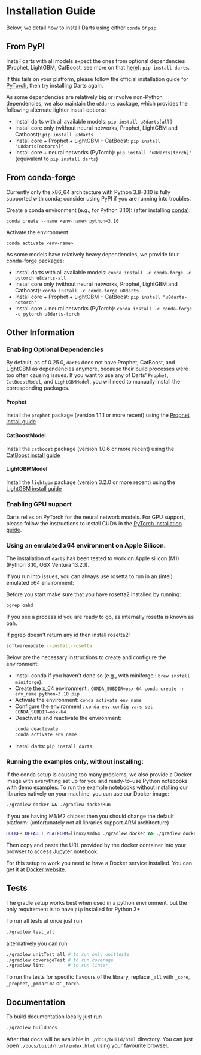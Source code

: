 # Installation Guide

Below, we detail how to install Darts using either `conda` or `pip`.

## From PyPI
Install darts with all models expect the ones from optional dependencies (Prophet, LightGBM, CatBoost, see more on that [here](#enabling-optional-dependencies)): `pip install darts`.

If this fails on your platform, please follow the official installation 
guide for [PyTorch](https://pytorch.org/get-started/locally/), then try installing Darts again.

As some dependencies are relatively big or involve non-Python dependencies,
we also maintain the `u8darts` package, which provides the following alternate lighter install options:

* Install darts with all available models: `pip install u8darts[all]`
* Install core only (without neural networks, Prophet, LightGBM and Catboost): `pip install u8darts`
* Install core + Prophet + LightGBM + CatBoost: `pip install "u8darts[notorch]"`
* Install core + neural networks (PyTorch): `pip install "u8darts[torch]"` (equivalent to `pip install darts`)

## From conda-forge
Currently only the x86_64 architecture with Python 3.8-3.10
is fully supported with conda; consider using PyPI if you are running into troubles.

Create a conda environment (e.g., for Python 3.10):
(after installing [conda](https://docs.conda.io/en/latest/miniconda.html)):

    conda create --name <env-name> python=3.10

Activate the environment

    conda activate <env-name>

As some models have relatively heavy dependencies, we provide four conda-forge packages:

* Install darts with all available models: `conda install -c conda-forge -c pytorch u8darts-all`
* Install core only (without neural networks, Prophet, LightGBM and Catboost): `conda install -c conda-forge u8darts`
* Install core + Prophet + LightGBM + CatBoost: `pip install "u8darts-notorch"`
* Install core + neural networks (PyTorch): `conda install -c conda-forge -c pytorch u8darts-torch`


## Other Information

### Enabling Optional Dependencies
By default, as of 0.25.0, `darts` does not have Prophet, CatBoost, and LightGBM as dependencies anymore, because their 
build processes were too often causing issues. If you want to use any of Darts' `Prophet`, `CatBoostModel`, and 
`LightGBMModel`, you will need to manually install the corresponding packages.  

#### Prophet
Install the `prophet` package (version 1.1.1 or more recent) using the [Prophet install guide](https://facebook.github.io/prophet/docs/installation.html#python)

#### CatBoostModel
Install the `catboost` package (version 1.0.6 or more recent) using the [CatBoost install guide](https://catboost.ai/en/docs/concepts/python-installation)

#### LightGBMModel
Install the `lightgbm` package (version 3.2.0 or more recent) using the [LightGBM install guide](https://lightgbm.readthedocs.io/en/latest/Installation-Guide.html)

### Enabling GPU support
Darts relies on PyTorch for the neural network models.
For GPU support, please follow the instructions to install CUDA in the [PyTorch installation guide](https://pytorch.org/get-started/locally/).

### Using an emulated x64 environment on Apple Silicon.
The installation of `darts` has been tested to work on Apple silicon (M1) (Python 3.10, OSX Ventura 13.2.1).

If you run into issues, you can always use rosetta to run in an (intel) emulated x64 environment:

Before you start make sure that you have rosetta2 installed by running: 

```bash
pgrep oahd
``` 

If you see a process id you are ready to go, as internally rosetta is known as oah.

If pgrep doesn't return any id then install rosetta2:

```bash
softwareupdate --install-rosetta
```

Below are the necessary instructions to create and configure the environment:
- Install conda if you haven't done so (e.g., with miniforge : `brew install miniforge`).
- Create the x_64 environment : `CONDA_SUBDIR=osx-64 conda create -n env_name python=3.10 pip`
- Activate the environment: `conda activate env_name`
- Configure the environment : `conda env config vars set CONDA_SUBDIR=osx-64`
- Deactivate and reactivate the environment:
  ```bash
  conda deactivate
  conda activate env_name
  ```
- Install darts: `pip install darts`

### Running the examples only, without installing:

If the conda setup is causing too many problems, we also provide a Docker image with everything set up for you and ready-to-use Python notebooks with demo examples.
To run the example notebooks without installing our libraries natively on your machine, you can use our Docker image:
```bash
./gradlew docker && ./gradlew dockerRun
```
If you are having M1/M2 chipset then you should change the default platform: (unfortunately not all libraries support ARM architecture)
```bash
DOCKER_DEFAULT_PLATFORM=linux/amd64 ./gradlew docker && ./gradlew dockerRun
```

Then copy and paste the URL provided by the docker container into your browser to access Jupyter notebook.

For this setup to work you need to have a Docker service installed. You can get it at [Docker website](https://docs.docker.com/get-docker/).


## Tests

The gradle setup works best when used in a python environment, but the only requirement is to have `pip` installed for Python 3+

To run all tests at once just run
```bash
./gradlew test_all
```

alternatively you can run
```bash
./gradlew unitTest_all # to run only unittests
./gradlew coverageTest # to run coverage
./gradlew lint         # to run linter
```

To run the tests for specific flavours of the library, replace `_all` with `_core`, `_prophet`, `_pmdarima` or `_torch`.

## Documentation

To build documentation locally just run
```bash
./gradlew buildDocs
```
After that docs will be available in `./docs/build/html` directory. You can just open `./docs/build/html/index.html` using your favourite browser.